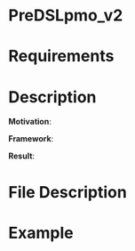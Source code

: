 # PreDSLpmo_v2

# Requirements

# Description
  **Motivation**:
  
  **Framework**:
  
  **Result**:
  
# File Description

# Example
  
